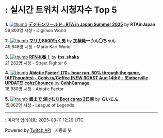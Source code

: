 # : 실시간 트위치 시청자수 Top 5

**1.** [![thumb](https://static-cdn.jtvnw.net/previews-ttv/live_user_rtainjapan-320x180.jpg)](https://twitch.tv/RTAinJapan)
**[デジモンワールド : RTA in Japan Summer 2025](https://twitch.tv/RTAinJapan)** by **RTAinJapan**<br>59,800명 시청  - Digimon World

**2.** [![thumb](https://static-cdn.jtvnw.net/previews-ttv/live_user_kato_junichi0817-320x180.jpg)](https://twitch.tv/加藤純一うん〇ちゃん)
**[マリカ8500行く男](https://twitch.tv/加藤純一うん〇ちゃん)** by **加藤純一うん〇ちゃん**<br>49,848명 시청  - Mario Kart World

**3.** [![thumb](https://static-cdn.jtvnw.net/previews-ttv/live_user_fps_shaka-320x180.jpg)](https://twitch.tv/fps_shaka)
**[RFN本番！](https://twitch.tv/fps_shaka)** by **fps_shaka**<br>21,282명 시청  - Street Fighter 6

**4.** [![thumb](https://static-cdn.jtvnw.net/previews-ttv/live_user_cohhcarnage-320x180.jpg)](https://twitch.tv/CohhCarnage)
**[Abiotic Factor! (70+ hour run. 50% through the game, !AFThoughts) - Cohh.tv/Coffee (NEW ROAST Aug 14th)! - !Emberville UPDATE! cohzChounce](https://twitch.tv/CohhCarnage)** by **CohhCarnage**<br>18,980명 시청  - Abiotic Factor

**5.** [![thumb](https://static-cdn.jtvnw.net/previews-ttv/live_user_alfrea-320x180.jpg)](https://twitch.tv/らいじん)
**[飯まで 湯けむりBoot camp 2日目](https://twitch.tv/らいじん)** by **らいじん**<br>15,862명 시청  - League of Legends


---
: 마지막 업데이트: 2025-08-11 12:29 UTC

Powered by [Twitch API](https://dev.twitch.tv/docs/api/reference) · 자동화 봇